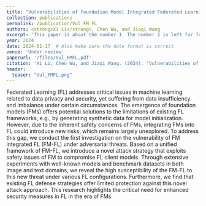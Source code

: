 ```yaml
---
title: "Vulnerabilities of Foundation Model Integrated Federated Learning Systems Under Adversarial Threats"
collection: publications
permalink: /publication/Vul_FM_FL
authors: <strong>Xi Li</strong>, Chen Wu, and Jiaqi Wang
excerpt: 'This paper is about the number 1. The number 2 is left for future work.'
year: 2024
date: 2024-01-17  # Also make sure the date format is correct
venue: 'Under review'
paperurl: '/files/Vul_FMFL.pdf'
citation: 'Xi Li, Chen Wu, and Jiaqi Wang. (2024). "Vulnerabilities of Foundation Model Integrated Federated Learning Systems Under Adversarial Threats."'
header:
  teaser: "Vul_FMFL.png"
---
```


Federated Learning (FL) addresses critical issues in machine learning related to data privacy and security, yet suffering from data insufficiency and imbalance under certain circumstances.
The emergence of foundation models (FMs) offers potential solutions to the limitations of existing FL frameworks, 
e.g., by generating synthetic data for model initialization.
However, due to the inherent safety concerns of FMs, integrating FMs into FL could introduce new risks, which remains largely unexplored.
To address this gap, we conduct the first investigation on the vulnerability of FM integrated FL (FM-FL) under adversarial threats.
Based on a unified framework of FM-FL, we introduce a novel attack strategy that exploits safety issues of FM to compromise FL client models.
Through extensive experiments with well-known models and benchmark datasets in both image and text domains, we reveal the high susceptibility of the FM-FL  to this new threat under various FL configurations.
Furthermore, we find that existing FL defense strategies offer limited protection against this novel attack approach.
This research highlights the critical need for enhanced security measures in FL  in the era of FMs